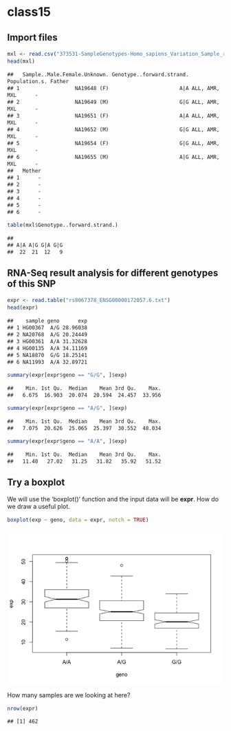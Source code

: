 class15
================

## Import files

``` r
mxl <- read.csv("373531-SampleGenotypes-Homo_sapiens_Variation_Sample_rs8067378.csv")
head(mxl)
```

    ##   Sample..Male.Female.Unknown. Genotype..forward.strand. Population.s. Father
    ## 1                  NA19648 (F)                       A|A ALL, AMR, MXL      -
    ## 2                  NA19649 (M)                       G|G ALL, AMR, MXL      -
    ## 3                  NA19651 (F)                       A|A ALL, AMR, MXL      -
    ## 4                  NA19652 (M)                       G|G ALL, AMR, MXL      -
    ## 5                  NA19654 (F)                       G|G ALL, AMR, MXL      -
    ## 6                  NA19655 (M)                       A|G ALL, AMR, MXL      -
    ##   Mother
    ## 1      -
    ## 2      -
    ## 3      -
    ## 4      -
    ## 5      -
    ## 6      -

``` r
table(mxl$Genotype..forward.strand.)
```

    ## 
    ## A|A A|G G|A G|G 
    ##  22  21  12   9

## RNA-Seq result analysis for different genotypes of this SNP

``` r
expr <- read.table("rs8067378_ENSG00000172057.6.txt")
head(expr)
```

    ##    sample geno      exp
    ## 1 HG00367  A/G 28.96038
    ## 2 NA20768  A/G 20.24449
    ## 3 HG00361  A/A 31.32628
    ## 4 HG00135  A/A 34.11169
    ## 5 NA18870  G/G 18.25141
    ## 6 NA11993  A/A 32.89721

``` r
summary(expr[expr$geno == "G/G", ]$exp)
```

    ##    Min. 1st Qu.  Median    Mean 3rd Qu.    Max. 
    ##   6.675  16.903  20.074  20.594  24.457  33.956

``` r
summary(expr[expr$geno == "A/G", ]$exp)
```

    ##    Min. 1st Qu.  Median    Mean 3rd Qu.    Max. 
    ##   7.075  20.626  25.065  25.397  30.552  48.034

``` r
summary(expr[expr$geno == "A/A", ]$exp)
```

    ##    Min. 1st Qu.  Median    Mean 3rd Qu.    Max. 
    ##   11.40   27.02   31.25   31.82   35.92   51.52

## Try a boxplot

We will use the ‘boxplot()’ function and the input data will be
**expr**. How do we draw a useful plot.

``` r
boxplot(exp ~ geno, data = expr, notch = TRUE)
```

![](Class15_files/figure-gfm/unnamed-chunk-7-1.png)<!-- -->

How many samples are we looking at here?

``` r
nrow(expr)
```

    ## [1] 462
